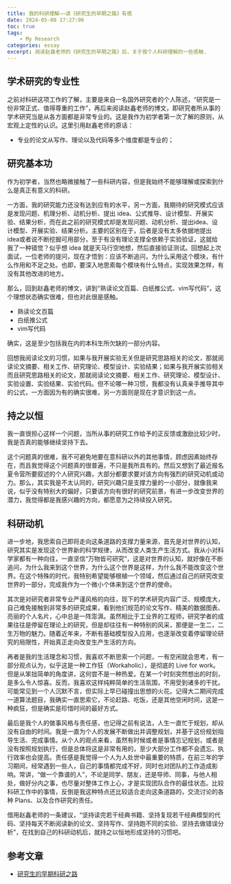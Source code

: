 ```yaml
---
title: 我的科研理解——读《研究生的早期之路》有感
date: 2024-05-08 17:27:06
toc: true
tags:
    - My Research
categories: essay
excerpt: 阅读赵鑫老师的《研究生的早期之路》后，关于我个人科研理解的一些感触.
---
```

## 学术研究的专业性

之前对科研这项工作的了解，主要是来自一名国外研究者的个人陈述，“研究是一份非常正式、值得尊重的工作”，再后来阅读赵鑫老师的博文，即研究者所从事的学术研究当是从各方面都是非常专业的。这是我作为初学者第一次了解的原则，从宏观上定性的认识。这里引用赵鑫老师的原话：

- 专业的论文从写作、理论以及代码等多个维度都是专业的；

## 研究基本功

作为初学者，当然也略微接触了一些科研内容，但是我始终不能够理解或探索到什么是真正有意义的科研。

一方面，我的研究能力还没有达到应有的水平，另一方面，我期待的研究模式应该是发现问题、机理分析、动机分析、提出 idea、公式推导、设计模型、开展实验、结果分析，而在此之前的研究模式却是发现问题、动机分析、提出idea、设计模型、开展实验、结果分析。主要的区别在于，后者是没有太多依据地提出idea或者说不断挖掘可用部分，至于有没有理论支撑全依赖于实验验证，这就给我了一种错觉？似乎想 idea 就是天马行空地想，然后直接验证测试。回想起上次面试，一位老师的提问，现在才悟到：应该不断追问，为什么采用这个模块，有什么作用和不足之处。也即，要深入地思索每个模块有什么特点，实现效果怎样，有没有其他改进的地方。

那么，回到赵鑫老师的博文，讲到“熟读论文百篇、白纸推公式、vim写代码”，这个理想状态确实很难，但也对此很是感触。

- 熟读论文百篇
- 白纸推公式
- vim写代码

确实，这是至少包括我在内的本科生所欠缺的一部分内容。

回想我阅读论文的习惯，如果与我开展实验无关但是研究思路相关的论文，那就阅读论文摘要、相关工作、研究理论、模型设计、实验结果；如果与我开展实验相关而且研究思路相关的论文，那就阅读论文摘要、相关工作、研究理论、模型设计、实验设置、实验结果、实验代码。但不论哪一种习惯，我都没有认真亲手推导其中的公式，一方面因为有的确实很难，另一方面则是现在才意识到这一点。

## 持之以恒

我一直很担心这样一个问题，当所从事的研究工作给予的正反馈或激励比较少时，我是否真的能够继续坚持下去。

这个问题真的很难，我不可避免地要在意科研以外的其他事情，顾虑因素始终存在，而且我觉得这个问题真的很普遍，不只是我所具有的。然后又想到了最近报名夏令营所要叙述的个人研究兴趣，大部分都要求要对该方向有强烈的研究动机或动力。那么，其实我是不太认同的，研究兴趣只是支撑力量的一小部分，就像我来说，似乎没有特别大的偏好，只要该方向有很好的研究前景，有进一步改变世界的潜力，我觉得都是我感兴趣的方向，都愿意为之持续投入研究。

## 科研动机

进一步地，我思索自己即将走向这条道路的支撑力量来源，首先是对世界的认知，研究其实是发现这个世界新的科学规律，从而改变人类生产生活方式。我从小对科学家都有一种向往，一直坚信“万物皆可研究”，这是对世界的认知，就好像在不断追问，为什么我来到这个世界，为什么这个世界是这样，为什么我不能改变这个世界。在这个特殊的时代，我特别希望能够根植一个领域，然后通过自己的研究改变世界的一部分，完成我作为一个微小个体来到这个世界的使命。

其次是对研究者非常专业严谨风格的向往，现下的学术研究内容广泛、规模庞大，自己难免接触到非常多的研究成果，看到他们规范的论文写作、精美的数据图表、亮丽的个人名片，心中总是一阵澎湃。虽然相比于工业界的工程师，研究学者的成果往往是停留在理论上的研究，但是却往往有一种特别的风采，那便是一生二，二生万物的魅力。随着近年来，不断有基础模型投入应用，也逐渐改变着停留理论研究的局限性，开始真正走向改变生产生活的方向。

再者是我的生活理念和习惯，我喜欢不断思索一个问题，一有空闲就会思考，有一部分观点认为，似乎这是一种工作狂（Workaholic），是彻底的 Live for work。但是从笨拙简单的角度讲，这何尝不是一种热爱。在某一个时刻突然想出的时刻，是多么令人惊喜。反而，我喜欢这样纯粹简单的生活氛围，不用受到诸多的干扰。可能常见到一个人沉默不言，但实际上早已碰撞出思想的火花。记得大二期间完成一道算法题目，我确实一直思索它，不论赶路、吃饭，还是其他空闲时间，这是一种疯狂，但是确实是珍惜时间的最好方式。

最后是我个人的做事风格与责任感，也记得之前有说法，人生一直忙于规划，却从没有自由的时间。我是一直为个人的发展不断做出并调整规划，并基于这份规划指导生活、完成事情。从个人的观点来看，虽然有时候或者是事情忘记规划，或者是没有按照规划执行，但是总体将这是非常有用的，至少大部分工作都不会遗忘、执行效率也会提高。责任感是我觉得一个人为人处世中最重要的特质，在前三年的学习期间，经常遇到一些人，自己的事情都完成不好，同时也对团队的工作造成影响。常讲，“做一个靠谱的人”，不论是同学、朋友，还是导师、同事，与他人相处，做好分内之事，也尽量对整体工作上心，才是实现团队合作的最佳状态。比较科研工作中的事情，反倒是我这种特点还比较适合走向这条道路的，交流讨论的各种 Plans、以及合作研究的责任。

借用赵鑫老师的一条建议，“坚持读完若干经典书籍、坚持复现若干经典模型的代码、坚持每天不断阅读新的论文、坚持写作、坚持跑不同的实验、坚持去做错误分析”，在找到自己的科研动机后，就持之以恒地形成坚持的习惯吧。

## 参考文章
+ [研究生的早期科研之路](https://mp.weixin.qq.com/s/MDB_er6rfKhXkDp-m1w-tg)
